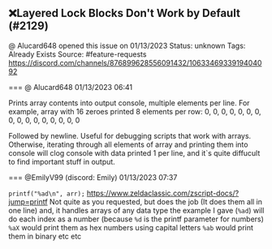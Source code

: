 ## ❌Layered Lock Blocks Don't Work by Default (#2129)
@ Alucard648 opened this issue on 01/13/2023
Status: unknown
Tags: Already Exists
Source: #feature-requests https://discord.com/channels/876899628556091432/1063346933919404092


=== @ Alucard648 01/13/2023 06:41

Prints array contents into output console, multiple elements per line.
For example, array with 16 zeroes printed 8 elements per row:
0, 0, 0, 0, 0, 0, 0, 0,
0, 0, 0, 0, 0, 0, 0, 0

Followed by newline.
Useful for debugging scripts that work with arrays. Otherwise, iterating through all elements of array and printing them into console will clog console with data printed 1 per line, and it`s quite diffucult to find important stuff in output.

=== @EmilyV99 (discord: Emily) 01/13/2023 07:37

`printf("%ad\n", arr);`
https://www.zeldaclassic.com/zscript-docs/?jump=printf
Not quite as you requested, but does the job
(It does them all in one line)
and, it handles arrays of any data type
the example I gave (`%ad`) will do each index as a number (because `%d` is the printf parameter for numbers)
`%aX` would print them as hex numbers using capital letters
`%ab` would print them in binary
etc etc
